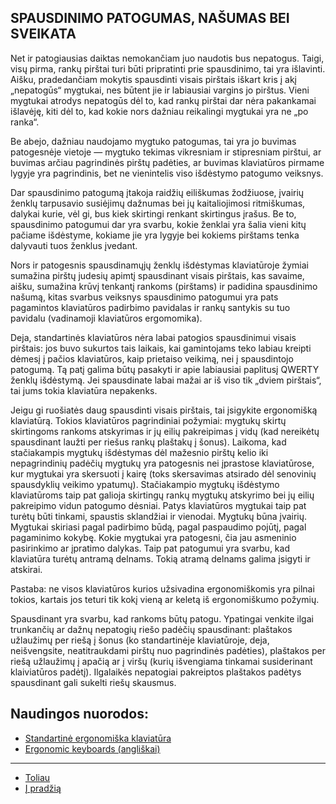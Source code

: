 
SPAUSDINIMO PATOGUMAS, NAŠUMAS BEI SVEIKATA
-------------------------------------------

Net ir patogiausias daiktas nemokančiam juo naudotis bus nepatogus. Taigi, visų pirma, rankų pirštai turi būti pripratinti prie spausdinimo, tai yra išlavinti. Aišku, pradedančiam mokytis spausdinti visais pirštais iškart kris į akį „nepatogūs“ mygtukai, nes būtent jie ir labiausiai vargins jo pirštus. Vieni mygtukai atrodys nepatogūs dėl to, kad rankų pirštai dar nėra pakankamai išlavėję, kiti dėl to, kad kokie nors dažniau reikalingi mygtukai yra ne „po ranka“.

Be abejo, dažniau naudojamo mygtuko patogumas, tai yra jo buvimas patogesnėje vietoje — mygtuko tekimas vikresniam ir stipresniam pirštui, ar buvimas arčiau pagrindinės pirštų padėties, ar buvimas klaviatūros pirmame lygyje yra pagrindinis, bet ne vienintelis viso išdėstymo patogumo veiksnys.

Dar spausdinimo patogumą įtakoja raidžių eiliškumas žodžiuose, įvairių ženklų tarpusavio susiėjimų dažnumas bei jų kaitaliojimosi ritmiškumas, dalykai kurie, vėl gi, bus kiek skirtingi renkant skirtingus įrašus. Be to, spausdinimo patogumui dar yra svarbu, kokie ženklai yra šalia vieni kitų pačiame išdėstyme, kokiame jie yra lygyje bei kokiems pirštams tenka dalyvauti tuos ženklus įvedant.

Nors ir patogesnis spausdinamųjų ženklų išdėstymas klaviatūroje žymiai sumažina pirštų judesių apimtį spausdinant visais pirštais, kas savaime, aišku, sumažina krūvį tenkantį rankoms (pirštams) ir padidina spausdinimo našumą, kitas svarbus veiksnys spausdinimo patogumui yra pats pagamintos klaviatūros padirbimo pavidalas ir rankų santykis su tuo pavidalu (vadinamoji klaviatūros ergomomika).

Deja, standartinės klaviatūros nėra labai patogios spausdinimui visais pirštais: jos buvo sukurtos tais laikais, kai gamintojams teko labiau kreipti dėmesį į pačios klaviatūros, kaip prietaiso veikimą, nei į spausdintojo patogumą. Tą patį galima būtų pasakyti ir apie labiausiai paplitusį QWERTY ženklų išdėstymą. Jei spausdinate labai mažai ar iš viso tik „dviem pirštais“, tai jums tokia klaviatūra nepakenks.

Jeigu gi ruošiatės daug spausdinti visais pirštais, tai įsigykite ergonomišką klaviatūrą. Tokios klaviatūros pagrindiniai požymiai: mygtukų skirtų skirtingoms rankoms atskyrimas ir jų eilių pakreipimas į vidų (kad nereikėtų spausdinant laužti per riešus rankų plaštakų į šonus). Laikoma, kad stačiakampis mygtukų išdėstymas dėl mažesnio pirštų kelio iki nepagrindinių padėčių mygtukų yra patogesnis nei įprastose klaviatūrose, kur mygtukai yra skersuoti į kairę (toks skersavimas atsirado dėl senovinių spausdyklių veikimo ypatumų). Stačiakampio mygtukų išdėstymo klaviatūroms taip pat galioja skirtingų rankų mygtukų atskyrimo bei jų eilių pakreipimo vidun patogumo dėsniai. Patys klaviatūros mygtukai taip pat turėtų būti tinkami, spaustis sklandžiai ir vienodai. Mygtukų būna įvairių. Mygtukai skiriasi pagal padirbimo būdą, pagal paspaudimo pojūtį, pagal pagaminimo kokybę. Kokie mygtukai yra patogesni, čia jau asmeninio pasirinkimo ar įpratimo dalykas. Taip pat patogumui yra svarbu, kad klaviatūra turėtų antramą delnams. Tokią atramą delnams galima įsigyti ir atskirai.

Pastaba: ne visos klaviatūros kurios užsivadina ergonomiškomis yra pilnai tokios, kartais jos teturi tik kokį vieną ar keletą iš ergonomiškumo požymių.

Spausdinant yra svarbu, kad rankoms būtų patogu. Ypatingai venkite ilgai trunkančių ar dažnų nepatogių riešo padėčių spausdinant: plaštakos užlaužimų per riešą į šonus (ko standartinėje klaviatūroje, deja, neišvengsite, neatitraukdami pirštų nuo pagrindinės padėties), plaštakos per riešą užlaužimų į apačią ar į viršų (kurių išvengiama tinkamai susiderinant klaiviatūros padėtį). Ilgalaikės nepatogiai pakreiptos plaštakos padėtys spausdinant gali sukelti riešų skausmus.

## Naudingos nuorodos:

- [Standartinė ergonomiška klaviatūra](https://albuck.github.io/SEL-keyboard/SKAITYK.html)
- [Ergonomic keyboards (angliškai)](http://xahlee.info/kbd/ergonomic_keyboards_index.html)

--------------------------------------------------------------------

+ [Toliau](kaip_atsirado_ratise.md)
+ [Į pradžią](../README.md)

